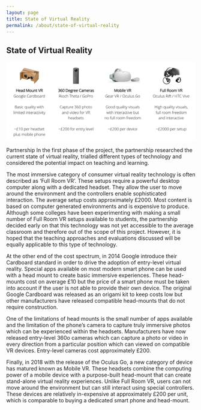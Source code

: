 ```yaml
---
layout: page
title: State of Virtual Reality
permalink: /about/state-of-virtual-reality
---
```


## State of Virtual Reality

![State of Virtual Reality](/images/about/state-of-virtual-reality.png "State of Virtual Reality")

Partnership
In the first phase of the project, the partnership researched the current state of virtual reality, trialled different types of technology and considered the potential impact on teaching and learning.

The most immersive category of consumer virtual reality technology is often described as ‘Full Room VR’. These setups require a powerful desktop computer along with a dedicated headset. They allow the user to move around the environment and the controllers enable sophisticated interaction. The average setup costs approximately £2000. Most content is based on computer generated environments and is expensive to produce. Although some colleges have been experimenting with making a small number of Full Room VR setups available to students, the partnership decided early on that this technology was not yet accessible to the average classroom and therefore out of the scope of this project. However, it is hoped that the teaching approaches and evaluations discussed will be equally applicable to this type of technology.

At the other end of the cost spectrum, in 2014 Google introduce their Cardboard standard in order to drive the adoption of entry-level virtual reality. Special apps available on most modern smart phone can be used with a head mount to create basic immersive experiences. These head-mounts cost on average £10 but the price of a smart phone must be taken into account if the user is not able to provide their own device. The original Google Cardboard was released as an origami kit to keep costs low but other manufacturers have released compatible head-mounts that do not require construction.

One of the limitations of head mounts is the small number of apps available and the limitation of the phone’s camera to capture truly immersive photos which can be experienced within the headsets. Manufacturers have now released entry-level 360o cameras which can capture a photo or video in every direction from a particular position which can viewed on compatible VR devices. Entry-level cameras cost approximately £200. 

Finally, in 2018 with the release of the Oculus Go, a new category of device has matured known as Mobile VR. These headsets combine the computing power of a mobile device with a purpose-built head-mount that can create stand-alone virtual reality experiences. Unlike Full Room VR, users can not move around the environment but can still interact using special controllers. These devices are relatively in-expensive at approximately £200 per unit, which is comparable to buying a dedicated smart phone and head-mount.